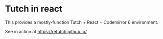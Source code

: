 # Tutch in react

This provides a mostly-function Tutch + React + Codemirror 6 environment.

See in action at <https://retutch.github.io/>
